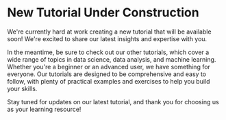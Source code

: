 # New Tutorial Under Construction

We're currently hard at work creating a new tutorial that will be available soon! We're excited to share our latest insights and expertise with you.

In the meantime, be sure to check out our other tutorials, which cover a wide range of topics in data science, data analysis, and machine learning. Whether you're a beginner or an advanced user, we have something for everyone. Our tutorials are designed to be comprehensive and easy to follow, with plenty of practical examples and exercises to help you build your skills.

Stay tuned for updates on our latest tutorial, and thank you for choosing us as your learning resource!
